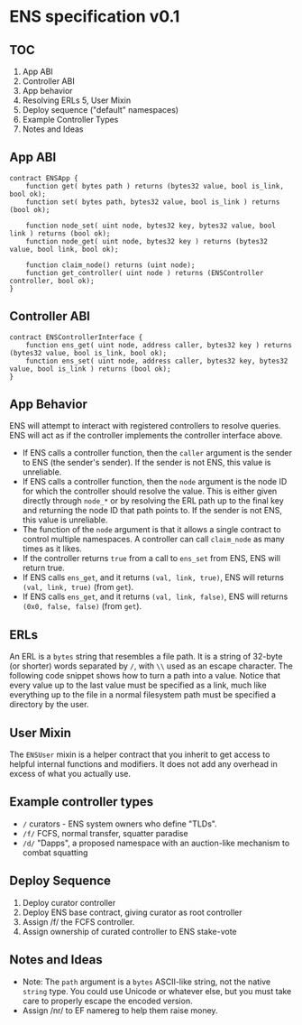 ENS specification v0.1
===

TOC
---

1. App ABI
2. Controller ABI
3. App behavior
4. Resolving ERLs
5, User Mixin
6. Deploy sequence ("default" namespaces)
7. Example Controller Types
8. Notes and Ideas


App ABI
---

    contract ENSApp {
        function get( bytes path ) returns (bytes32 value, bool is_link, bool ok);
        function set( bytes path, bytes32 value, bool is_link ) returns (bool ok);
        
        function node_set( uint node, bytes32 key, bytes32 value, bool link ) returns (bool ok);
        function node_get( uint node, bytes32 key ) returns (bytes32 value, bool link, bool ok);

        function claim_node() returns (uint node);
        function get_controller( uint node ) returns (ENSController controller, bool ok);
    }

Controller ABI
---

    contract ENSControllerInterface {
        function ens_get( uint node, address caller, bytes32 key ) returns (bytes32 value, bool is_link, bool ok);
        function ens_set( uint node, address caller, bytes32 key, bytes32 value, bool is_link ) returns (bool ok);
    }


App Behavior
-----------

ENS will attempt to interact with registered controllers to resolve queries.
ENS will act as if the controller implements the controller interface above.


* If ENS calls a controller function, then the `caller` argument is the sender to ENS (the sender's sender). If the sender is not ENS, this value is unreliable. 
* If ENS calls a controller function, then the `node` argument is the node ID for which the controller should resolve the value. This is either given directly through `node_*` or by resolving the ERL path up to the final key and returning the node ID that path points to. If the sender is not ENS, this value is unreliable.
* The function of the `node` argument is that it allows a single contract to control multiple namespaces. A controller can call `claim_node` as many times as it likes.
* If the controller returns `true` from a call to `ens_set` from ENS, ENS will return true.
* If ENS calls `ens_get`, and it returns `(val, link, true)`, ENS will returns `(val, link, true)` (from `get`).
* If ENS calls `ens_get`, and it returns `(val, link, false)`, ENS will returns `(0x0, false, false)` (from `get`).



ERLs
---

An ERL is a `bytes` string that resembles a file path. It is a string of 32-byte (or shorter) words separated by `/`, with `\\` used as an escape character.
The following code snippet shows how to turn a path into a value. Notice that every value up to the last value must be specified as a link, much like everything up to the file in a normal filesystem path must be specified a directory by the user.


User Mixin
--------------
The `ENSUser` mixin is a helper contract that you inherit to get access to helpful internal functions and modifiers. It does not add any overhead in excess of what you actually use.

Example controller types
------------------

* `/` curators - ENS system owners who define "TLDs".
* `/f/` FCFS, normal transfer, squatter paradise
* `/d/` "Dapps", a proposed namespace with an auction-like mechanism to combat squatting

Deploy Sequence
---

1) Deploy curator controller
2) Deploy ENS base contract, giving curator as root controller
3) Assign /f/ the FCFS controller.
4) Assign ownership of curated controller to ENS stake-vote


Notes and Ideas
---

* Note: The `path` argument is a `bytes` ASCII-like string, not the native `string` type. You could use Unicode or whatever else, but you must take care to properly escape the encoded version.
* Assign /nr/ to EF namereg to help them raise money.


